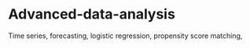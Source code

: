 # Advanced-data-analysis
Time series, forecasting, logistic regression, propensity score matching, 

